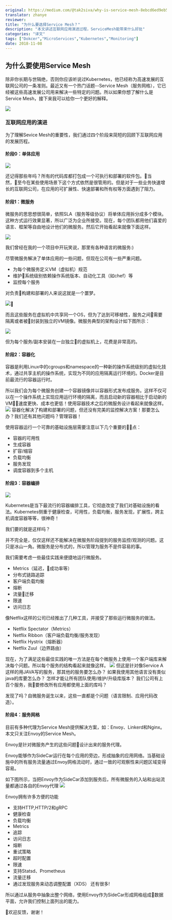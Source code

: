 ```yaml
---
original: https://medium.com/@tak2siva/why-is-service-mesh-8ebcd6ed9eb5
translator: zhanye
reviewer: 
title: "为什么要选择Service Mesh？"
description: "本文讲述互联网应用演进过程，ServiceMesh能带来什么好处"
categories: "译文"
tags: ["Dokcer","MicroServices","Kubernetes","Monitoring"]
date: 2018-11-08
---
```


## 为什么要使用Service Mesh
除非你长期与世隔绝，否则你应该听说过Kubernetes，他已经称为高速发展的互联网公司的一条准则。最近又有一个热门话题--Service Mesh（服务网格），它已经被这些高速发展公司用来解决一些特定的问题。所以如果你想了解什么是Service Mesh，接下来我可以给你一个更好的解释。

![](http://ww1.sinaimg.cn/mw690/7267315bgy1fx0r3hzbzlj20zk0ilnmj.jpg)

### 互联网应用的演进
为了理解Sevice Mesh的重要性，我们通过四个阶段来简短的回顾下互联网应用的发展历程。

#### 阶段0：单体应用

![](http://ww1.sinaimg.cn/mw690/7267315bgy1fx0r9265r7j208s06omxs.jpg)

还记得那些年吗？所有的代码库都打包成一个可执行和部署的软件包。当然，至今在某些使用场景下这个方式依然是很管用的。但是对于一些业务快速增长的互联网公司，在应用的可扩展性、快速部署和所有权等方面遇到了阻力。

#### 阶段1：微服务
微服务的思思想很简单，依照SLA（服务等级协议）将单体应用拆分成多个模块。这种方式运行效果显著，所以广泛为企业所接受。现在，每个团队都用他们喜爱的语言、框架等自由地设计他们的微服务。然后它开始看起来就像下面这样。

![](http://ww1.sinaimg.cn/mw690/7267315bgy1fx0si4ef85j218g0n4tde.jpg)

我们曾经在我的一个项目中开玩笑说，那里有各种语言的微服务:)

尽管微服务解决了单体应用的一些问题，但现在公司有一些严重问题。

* 为每个微服务定义VM（虚拟机）规范
* 维护系统级别依赖操作系统版本、自动化工具（如chef）等
* 监控每个服务

对负责构建和部署的人来说这就是一个噩梦。

![](http://ww1.sinaimg.cn/mw690/7267315bgy1fx0vg3ks7aj20dc07iq53.jpg)

而且这些服务在虚拟机中共享同一个OS，但为了达到可移植性，服务之间需要隔离或者被封装到独立的VM镜像。微服务典型的架构设计如下图所示：

![](http://ww1.sinaimg.cn/mw690/7267315bgy1fx0vt7d9woj218g0n4tc3.jpg)

但为每个服务/副本安装在一台独立的虚拟机上，花费是非常高的。

#### 阶段2：容器化

容器是利用Linux中的cgroups和namespace的一种新的操作系统级别的虚拟化技术，通过共享主机的操作系统，实现为不同的应用隔离运行环境的。Docker是目前最流行的容器运行时。

所以我们会为每个微服务创建一个容器镜像并以容器形式发布成服务。这样不仅可以在一个操作系统上实现应用运行环境的隔离，而且启动新的容器相比于启动新的VM速度更快、成本也更低！使用容器技术之后的微服务设计看起来就像这样。
![](http://ww1.sinaimg.cn/mw690/7267315bgy1fx0wzyguoej218g0n4ju8.jpg)
容器化解决了构建和部署的问题，但还没有完美的监控解决方案！那要怎么办？我们还有其他问题吗？管理容器！

使用容器运行一个可靠的基础设施层需要注意以下几个重要的点：
* 容器的可用性
* 生成容器
* 扩容/缩容
* 负载均衡
* 服务发现
* 调度容器到多个主机


#### 阶段3：容器编排
![](http://ww1.sinaimg.cn/mw690/7267315bgy1fx1kwi5nvpj205t05o74e.jpg)

Kubernetes是当下最流行的容器编排工具，它彻底改变了我们对基础设施的看法。Kubernetes侧重于健康检查，可用性，负载均衡，服务发现，扩展性，跨主机调度容器等等，很神奇！

我们要的就是这样吗？

并不完全是，仅仅这样还不能解决在微服务阶段提到的服务监控/观测的问题。这只是冰山一角。微服务是分布式的，所以管理为服务不是件容易的事。

我们需要考虑一些最佳实践来便捷地运行微服务。

* Metrics（延迟，成功率等）
* 分布式链路追踪
* 客户端负载均衡
* 熔断
* 流量迁移
* 限速
* 访问日志

像Netflix这样的公司已经推出了几种工具，并接受了那些运行微服务的做法。

* Netflix Spectator（Metrics）
* Netflix Ribbon（客户端负载均衡/服务发现）
* Netflix Hystrix（熔断器）
* Netflix Zuul（边界路由）

现在，为了满足这些最佳实践的唯一方法是在每个微服务上使用一个客户端库来解决每个问题。所以每个服务的结构看起来就像这样。
![](http://ww1.sinaimg.cn/mw690/7267315bgy1fx1ojjkrfuj212g0fymz5.jpg)
但这是针对像Service A这样的用JAVA写的服务，那其他的服务要怎么办？
如果我使用其他语言没有类似java的库要怎么办？
怎样才能让所有团队使用/维护/升级库版本？
我们公司有上百个服务，我要修改所有应用都使用上面的库吗？

发现了吗？自微服务诞生以来，这些一直都是个问题（语言限制、应用代码改造）。

#### 阶段4：服务网格
目前有多种代理为Service Mesh提供解决方案，如：Envoy、Linkerd和Nginx。本文只关注Envoy的Service Mesh。

Envoy是针对微服务产生的这些问题设计出来的服务代理。

Envoy能够作为SideCar运行在每个应用的旁边，形成抽象的应用网络。当基础设施中的所有服务流量通过Envoy网格流动时，通过一致的可观察性来问题区域变得容易。

如下图所示，当把Envoy作为SideCar添加到服务后，所有微服务的入站和出站流量都通过各自的Envoy代理
![](http://ww1.sinaimg.cn/mw690/7267315bgy1fx1t3tisq1j218g0n4q5x.jpg)

Envoy拥有许多方便的功能
* 支持HTTP,HTTP/2和gRPC
* 健康检查
* 负载均衡
* Metrics
* 追踪
* 访问日志
* 熔断
* 重试策略
* 超时配置
* 限速
* 支持Statsd、Prometheus
* 流量迁移
* 通过发现服务来动态调整配置（XDS）
还有很多!

所以通过从服务中抽象出整个网络，使用Envoy作为SideCar形成网格组成数据平面，允许我们控制上面列出的能力。

欢迎反馈，谢谢！


